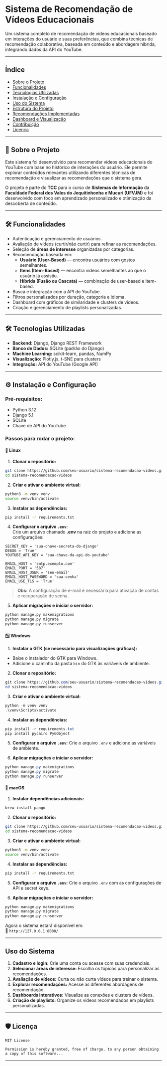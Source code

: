 # **Sistema de Recomendação de Vídeos Educacionais**

Um sistema completo de recomendação de vídeos educacionais baseado em interações do usuário e suas preferências, que combina técnicas de recomendação colaborativa, baseada em conteúdo e abordagem híbrida, integrando dados da API do YouTube.

---

## **Índice**
- [Sobre o Projeto](#sobre-o-projeto)
- [Funcionalidades](#funcionalidades)
- [Tecnologias Utilizadas](#tecnologias-utilizadas)
- [Instalação e Configuração](#instalação-e-configuração)
- [Uso do Sistema](#uso-do-sistema)
- [Estrutura do Projeto](#estrutura-do-projeto)
- [Recomendações Implementadas](#recomendações-implementadas)
- [Dashboard e Visualização](#dashboard-e-visualização)
- [Contribuição](#contribuição)
- [Licença](#licença)

---

## 📖 **Sobre o Projeto**
Este sistema foi desenvolvido para recomendar vídeos educacionais do YouTube com base no histórico de interações do usuário. Ele permite explorar conteúdos relevantes utilizando diferentes técnicas de recomendação e visualizar as recomendações que o sistema gera.

O projeto é parte do **TCC** para o curso de **Sistemas de Informação** da **Faculdade Federal dos Vales do Jequitinhonha e Mucuri (UFVJM)** e foi desenvolvido com foco em aprendizado personalizado e otimização da descoberta de conteúdo.

---

## 🛠️ **Funcionalidades**
- Autenticação e gerenciamento de usuários.
- Avaliação de vídeos (curtir/não curtir) para refinar as recomendações.
- Seleção de **áreas de interesse** organizadas por categorias.
- Recomendação baseada em:
  - **Usuário (User-Based)** — encontra usuários com gostos semelhantes.
  - **Itens (Item-Based)** — encontra vídeos semelhantes ao que o usuário já assistiu.
  - **Híbrida (Fusão ou Cascata)** — combinação de user-based e item-based.
- Busca e integração com a API do YouTube.
- Filtros personalizados por duração, categoria e idioma.
- Dashboard com gráficos de similaridade e clusters de vídeos.
- Criação e gerenciamento de playlists personalizadas.

---

## 🛠️ **Tecnologias Utilizadas**
- **Backend:** Django, Django REST Framework
- **Banco de Dados:** SQLite (padrão do Django)
- **Machine Learning:** scikit-learn, pandas, NumPy
- **Visualização:** Plotly.js, t-SNE para clusters
- **Integração:** API do YouTube (Google API)

---

## ⚙️ **Instalação e Configuração**

### **Pré-requisitos:**
- Python 3.12
- Django 5.1
- SQLite
- Chave de API do YouTube

### **Passos para rodar o projeto:**

#### 🐧 **Linux**

1. **Clonar o repositório:**
```bash
git clone https://github.com/seu-usuario/sistema-recomendacao-videos.git
cd sistema-recomendacao-videos
```

2. **Criar e ativar o ambiente virtual:**
```bash
python3 -m venv venv
source venv/bin/activate
```

3. **Instalar as dependências:**
```bash
pip install -r requirements.txt
```

4. **Configurar o arquivo `.env`:**  
Crie um arquivo chamado **.env** na raiz do projeto e adicione as configurações:  

```
SECRET_KEY = 'sua-chave-secreta-do-django'  
DEBUG = 'True'  
YOUTUBE_API_KEY = 'sua-chave-da-api-do-youtube'  

EMAIL_HOST = 'smtp.exemplo.com'  
EMAIL_PORT = '587'  
EMAIL_HOST_USER = 'seu-email'  
EMAIL_HOST_PASSWORD = 'sua-senha'  
EMAIL_USE_TLS = 'True'
```

> **Obs:** A configuração de e-mail é necessária para ativação de contas e recuperação de senha.

5. **Aplicar migrações e iniciar o servidor:**
```bash
python manage.py makemigrations
python manage.py migrate
python manage.py runserver
```
#### 🪟 **Windows**

1. **Instalar o GTK (se necessário para visualizações gráficas):**
- Baixe o instalador do GTK para Windows.
- Adicione o caminho da pasta `bin` do GTK às variáveis de ambiente.

2. **Clonar o repositório:**
```powershell
git clone https://github.com/seu-usuario/sistema-recomendacao-videos.git
cd sistema-recomendacao-videos
```

3. **Criar e ativar o ambiente virtual:**
```powershell
python -m venv venv
.\venv\Scripts\activate
```

4. **Instalar as dependências:**
```powershell
pip install -r requirements.txt
pip install pycairo PyGObject
```

5. **Configurar o arquivo `.env`:**
Crie o arquivo `.env` e adicione as variáveis de ambiente.

6. **Aplicar migrações e iniciar o servidor:**
```powershell
python manage.py makemigrations
python manage.py migrate
python manage.py runserver
```

#### 🍏 **macOS**

1. **Instalar dependências adicionais:**
```bash
brew install pango
```

2. **Clonar o repositório:**
```bash
git clone https://github.com/seu-usuario/sistema-recomendacao-videos.git
cd sistema-recomendacao-videos
```

3. **Criar e ativar o ambiente virtual:**
```bash
python3 -m venv venv
source venv/bin/activate
```

4. **Instalar as dependências:**
```bash
pip install -r requirements.txt
```

5. **Configurar o arquivo `.env`:**
Crie o arquivo `.env` com as configurações de API e secret keys.

6. **Aplicar migrações e iniciar o servidor:**
```bash
python manage.py makemigrations
python manage.py migrate
python manage.py runserver
```

Agora o sistema estará disponível em:  
🔗 `http://127.0.0.1:8000/`

---

## **Uso do Sistema**
1. **Cadastro e login:** Crie uma conta ou acesse com suas credenciais.
2. **Selecionar áreas de interesse:** Escolha os tópicos para personalizar as recomendações.
3. **Avaliação de vídeos:** Curta ou não curta vídeos para treinar o sistema.
4. **Explorar recomendações:** Acesse as diferentes abordagens de recomendação.
5. **Dashboards interativos:** Visualize as conexões e clusters de vídeos.
6. **Criação de playlists:** Organize os vídeos recomendados em playlists personalizadas.

---

## 🛡️ **Licença**   

```
MIT License

Permission is hereby granted, free of charge, to any person obtaining a copy of this software...
```

---
